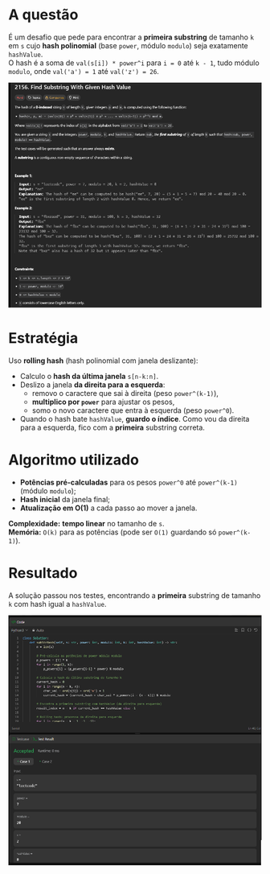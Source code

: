 # A questão

É um desafio que pede para encontrar a **primeira substring** de tamanho `k` em `s` cujo **hash polinomial** (base `power`, módulo `modulo`) seja exatamente `hashValue`.  
O hash é a soma de `val(s[i]) * power^i` para `i = 0` até `k - 1`, tudo módulo `modulo`, onde `val('a') = 1` até `val('z') = 26`.

![2156 Questão](../../assets/2156_find_substring_with_given_hash_value/2156_question.png)


# Estratégia

Uso **rolling hash** (hash polinomial com janela deslizante):  
-  Calculo o **hash da última janela** `s[n-k:n]`.  
- Deslizo a janela **da direita para a esquerda**:
   - removo o caractere que sai à direita (peso `power^(k-1)`),
   - **multiplico por `power`** para ajustar os pesos,
   - somo o novo caractere que entra à esquerda (peso `power^0`).  
- Quando o hash bate `hashValue`, **guardo o índice**. Como vou da direita para a esquerda, fico com a **primeira** substring correta.

# Algoritmo utilizado

- **Potências pré-calculadas** para os pesos `power^0` até `power^(k-1)` (módulo `modulo`);
- **Hash inicial** da janela final;
- **Atualização em O(1)** a cada passo ao mover a janela.

**Complexidade:** **tempo linear** no tamanho de `s`.  
**Memória:** `O(k)` para as potências (pode ser `O(1)` guardando só `power^(k-1)`).

# Resultado

A solução passou nos testes, encontrando a **primeira** substring de tamanho `k` com hash igual a `hashValue`.

![2156 Accepted](../../assets/2156_find_substring_with_given_hash_value/2156_accepted.png)
